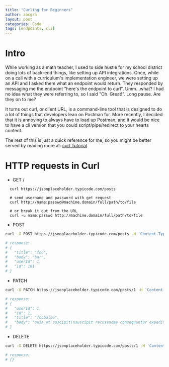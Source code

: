 ```yaml
---
title: "Curling for Beginners"
author: zacgra
layout: post
categories: Code
tags: [endpoints, cli]
---
```


# Intro

While working as a math teacher, I used to side hustle for my school district doing lots of back-end things, like setting up API integrations. Once, while on a call with a curriculum's implementation engineer, we were setting up an API and I asked them what an endpoint would return. They responded by messaging me the endpoint "here's the endpoint to curl". Umm...what? I had no idea what they were referring to, so I said "Oh. Great!". Long pause. Are they on to me?

It turns out curl, or client URL, is a command-line tool that is designed to do a lot of things that developers lean on Postman for. More recently, I decided that it is annoying to always have to load up Postman, and it would be nice to have a cli version that you could script/pipe/redirect to your hearts content.

The rest of this is just a quick reference for me, so you might be better served by reading more at: [curl Tutorial](https://curl.se/docs/manual.html)

# HTTP requests in Curl

- GET /

```console
  curl https://jsonplaceholder.typicode.com/posts

  # send username and password with get request
  curl http://name:passwd@machine.domain/full/path/to/file

  # or break it out from the URL
  curl -u name:passwd http://machine.domain/full/path/to/file
```

- POST

```sh
curl -X POST https://jsonplaceholder.typicode.com/posts -H 'Content-Type: application/json' -d '{"title":"foo","body":"bar","userId":1}'

# response:
# {
#   "title": "foo",
#   "body": "bar",
#   "userId": 1,
#   "id": 101
# }
```

- PATCH

```sh
curl -X PATCH https://jsonplaceholder.typicode.com/posts/1 -H 'Content-Type: application/json' -d '{"title":"foobaloo"}'

# response:
# {
#   "userId": 1,
#   "id": 1,
#   "title": "foobaloo",
#   "body": "quia et suscipit\nsuscipit recusandae consequuntur expedita et cum\nreprehenderit molestiae ut ut quas totam\nnostrum rerum est autem sunt rem eveniet architecto"
# }
```

- DELETE

```sh
curl -X DELETE https://jsonplaceholder.typicode.com/posts/1 -H 'Content-Type: application/json'

# response:
# {}
```
